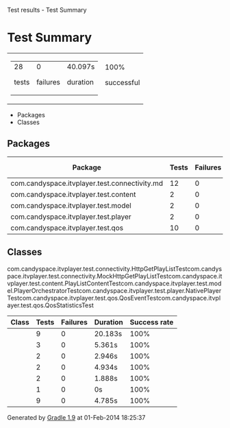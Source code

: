 Test results - Test Summary

# Test Summary #

<table> 
 <tbody>
  <tr> 
   <td> 
    <div> 
     <table> 
      <tbody>
       <tr> 
        <td> 
         <div> 
          <div>
           28
          </div> 
          <p>tests</p> 
         </div> </td> 
        <td> 
         <div> 
          <div>
           0
          </div> 
          <p>failures</p> 
         </div> </td> 
        <td> 
         <div> 
          <div>
           40.097s
          </div> 
          <p>duration</p> 
         </div> </td> 
       </tr> 
      </tbody>
     </table> 
    </div> </td> 
   <td> 
    <div> 
     <div>
      100%
     </div> 
     <p>successful</p> 
    </div> </td> 
  </tr> 
 </tbody>
</table>

 *  Packages
 *  Classes

## Packages ##

<table> 
 <thead> 
  <tr> 
   <th>Package</th> 
   <th>Tests</th> 
   <th>Failures</th> 
   <th>Duration</th> 
   <th>Success rate</th> 
  </tr> 
 </thead> 
 <tbody> 
  <tr> 
   <td> <a rel="nofollow">com.candyspace.itvplayer.test.connectivity.md</a> </td> 
   <td>12</td> 
   <td>0</td> 
   <td>25.544s</td> 
   <td>100%</td> 
  </tr> 
  <tr> 
   <td> <a rel="nofollow">com.candyspace.itvplayer.test.content</a> </td> 
   <td>2</td> 
   <td>0</td> 
   <td>2.946s</td> 
   <td>100%</td> 
  </tr> 
  <tr> 
   <td> <a rel="nofollow">com.candyspace.itvplayer.test.model</a> </td> 
   <td>2</td> 
   <td>0</td> 
   <td>4.934s</td> 
   <td>100%</td> 
  </tr> 
  <tr> 
   <td> <a rel="nofollow">com.candyspace.itvplayer.test.player</a> </td> 
   <td>2</td> 
   <td>0</td> 
   <td>1.888s</td> 
   <td>100%</td> 
  </tr> 
  <tr> 
   <td> <a rel="nofollow">com.candyspace.itvplayer.test.qos</a> </td> 
   <td>10</td> 
   <td>0</td> 
   <td>4.785s</td> 
   <td>100%</td> 
  </tr> 
 </tbody> 
</table>

## Classes ##

com.candyspace.itvplayer.test.connectivity.HttpGetPlayListTestcom.candyspace.itvplayer.test.connectivity.MockHttpGetPlayListTestcom.candyspace.itvplayer.test.content.PlayListContentTestcom.candyspace.itvplayer.test.model.PlayerOrchestratorTestcom.candyspace.itvplayer.test.player.NativePlayerTestcom.candyspace.itvplayer.test.qos.QosEventTestcom.candyspace.itvplayer.test.qos.QosStatisticsTest

<table> 
 <thead> 
  <tr> 
   <th>Class</th> 
   <th>Tests</th> 
   <th>Failures</th> 
   <th>Duration</th> 
   <th>Success rate</th> 
  </tr> 
 </thead> 
 <tbody> 
  <tr> 
   <td></td>  
   <td>9</td> 
   <td>0</td> 
   <td>20.183s</td> 
   <td>100%</td> 
  </tr> 
  <tr> 
   <td></td>  
   <td>3</td> 
   <td>0</td> 
   <td>5.361s</td> 
   <td>100%</td> 
  </tr> 
  <tr> 
   <td></td>  
   <td>2</td> 
   <td>0</td> 
   <td>2.946s</td> 
   <td>100%</td> 
  </tr> 
  <tr> 
   <td></td>  
   <td>2</td> 
   <td>0</td> 
   <td>4.934s</td> 
   <td>100%</td> 
  </tr> 
  <tr> 
   <td></td>  
   <td>2</td> 
   <td>0</td> 
   <td>1.888s</td> 
   <td>100%</td> 
  </tr> 
  <tr> 
   <td></td>  
   <td>1</td> 
   <td>0</td> 
   <td>0s</td> 
   <td>100%</td> 
  </tr> 
  <tr> 
   <td></td>  
   <td>9</td> 
   <td>0</td> 
   <td>4.785s</td> 
   <td>100%</td> 
  </tr> 
 </tbody> 
</table>

Generated by [Gradle 1.9][] at 01-Feb-2014 18:25:37


[Gradle 1.9]: http://www.gradle.org
